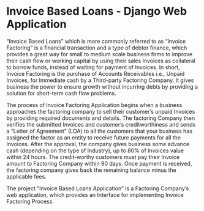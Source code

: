 # Invoice Based Loans - Django Web Application

“Invoice Based Loans” which is more commonly referred to as “Invoice Factoring” is a financial transaction and a type of debtor finance, which provides a great way for small to medium scale business firms to improve their cash flow or working capital by using their sales Invoices as collateral to borrow funds, instead of waiting for payment of Invoices. In short, Invoice Factoring is the purchase of Accounts Receivables i.e., Unpaid Invoices, for Immediate cash by a Third-party Factoring Company. It gives business the power to ensure growth without incurring debts by providing a solution for short-term cash flow problems.

The process of Invoice Factoring Application begins when a business approaches the factoring company to sell their customer’s unpaid Invoices by providing required documents and details. The factoring Company then verifies the submitted Invoices and customer’s creditworthiness and sends a “Letter of Agreement” (LOA) to all the customers that your business has assigned the factor as an entity to receive future payments for all the Invoices. After the approval, the company gives business some advance cash (depending on the type of Industry), up to 80% of Invoices value within 24 hours. The credit-worthy customers must pay their Invoice amount to Factoring Company within 90 days. Once payment is received, the factoring company gives back the remaining balance minus the applicable fees.    

The project “Invoice Based Loans Application” is a Factoring Company’s web application, which provides an Interface for implementing Invoice Factoring Process.

